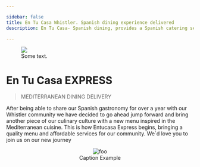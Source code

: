 ```yaml
---

sidebar: false
title: En Tu Casa Whistler. Spanish dining experience delivered
description: En Tu Casa- Spanish dining, provides a Spanish catering service along the Sea to Sky corridor and a daily delivery services within Whistler.

---
```

<figure class="full-width-img">
  <img src="/img/EnTuCasa-Charcuterie-3.jpg">
  <figcaption>Some text.</figcaption>
</figure>

# En Tu Casa EXPRESS
> MEDITERRANEAN DINING DELIVERY

After being able to share our Spanish gastronomy for over a year with our  Whistler community we have decided to go ahead jump forward and bring another piece of our culinary culture with a new menu inspired in the Mediterranean cuisine.  This is how Entucasa Express begins, bringing a 
quality menu and affordable services for our community.  We`d love you to join us on our new journey 



<!--<img :src="$withBase('/img/home/map.png')" alt="foo" >-->

<figure style="text-align: center">
  <img :src="$withBase('/img/home/map.png')" alt="foo" >
  <figcaption>Caption Example</figcaption>
</figure>
